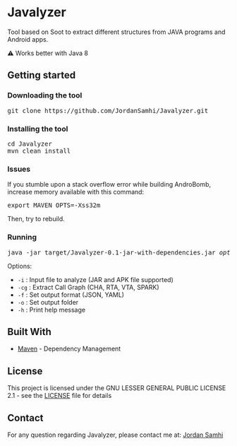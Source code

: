 # Javalyzer

Tool based on Soot to extract different structures from JAVA programs and Android apps.

⚠️ Works better with Java 8

## Getting started

### Downloading the tool

<pre>
git clone https://github.com/JordanSamhi/Javalyzer.git
</pre>

### Installing the tool

<pre>
cd Javalyzer
mvn clean install
</pre>

### Issues

If you stumble upon a stack overflow error while building AndroBomb, increase memory available with this command:

<pre>
export MAVEN_OPTS=-Xss32m
</pre>

Then, try to rebuild.

### Running

<pre>
java -jar target/Javalyzer-0.1-jar-with-dependencies.jar <i>options</i>
</pre>

Options:

* ```-i``` : Input file to analyze (JAR and APK file supported)
* ```-cg``` : Extract Call Graph (CHA, RTA, VTA, SPARK)
* ```-f``` : Set output format (JSON, YAML)
* ```-o``` : Set output folder
* ```-h``` : Print help message

## Built With

* [Maven](https://maven.apache.org/) - Dependency Management

## License
This project is licensed under the GNU LESSER GENERAL PUBLIC LICENSE 2.1 - see the [LICENSE](LICENSE) file for details

## Contact

For any question regarding Javalyzer, please contact me at:
[Jordan Samhi](mailto:jordan.samhi@uni.lu)
